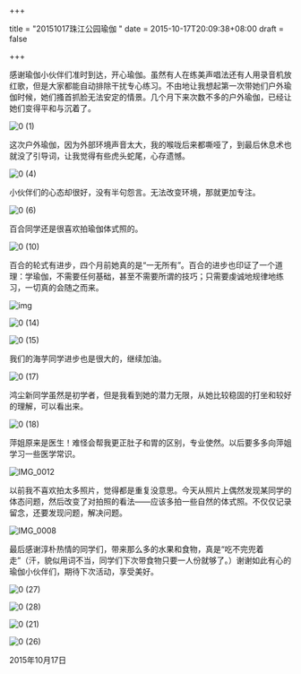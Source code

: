 +++

title = "20151017珠江公园瑜伽 "
date = 2015-10-17T20:09:38+08:00
draft = false

+++



感谢瑜伽小伙伴们准时到达，开心瑜伽。虽然有人在练美声唱法还有人用录音机放红歌，但是大家都能自动排除干扰专心练习。不由地让我想起第一次带她们户外瑜伽时候，她们搔首抓脸无法安定的情景。几个月下来次数不多的户外瑜伽，已经让她们变得平和与沉着了。

![0 (1)](https://oss.sssmoe.com/wp-content/uploads202406081641382.jpg)

这次户外瑜伽，因为外部环境声音太大，我的喉咙后来都嘶哑了，到最后休息术也就没了引导词，让我觉得有些虎头蛇尾，心存遗憾。

![0 (4)](https://oss.sssmoe.com/wp-content/uploads202406081641383.jpg)

小伙伴们的心态却很好，没有半句怨言。无法改变环境，那就更加专注。

![0 (6)](https://oss.sssmoe.com/wp-content/uploads202406081641384.jpg)

百合同学还是很喜欢拍瑜伽体式照的。

![0 (10)](https://oss.sssmoe.com/wp-content/uploads202406081641385.jpg)

百合的轮式有进步，四个月前她真的是“一无所有”。百合的进步也印证了一个道理：学瑜伽，不需要任何基础，甚至不需要所谓的技巧；只需要虔诚地规律地练习，一切真的会随之而来。

![img](https://img.mindyoga.cn/202112251453857.jpg)

![0 (14)](https://oss.sssmoe.com/wp-content/uploads202406081641386.jpg)

![0 (15)](https://oss.sssmoe.com/wp-content/uploads202406081641387.jpg)

我们的海芋同学进步也是很大的，继续加油。

![0 (17)](https://oss.sssmoe.com/wp-content/uploads202406081641388.jpg)

鸿尘新同学虽然是初学者，但是我看到她的潜力无限，从她比较稳固的打坐和较好的理解，可以看出来。

![0 (18)](https://oss.sssmoe.com/wp-content/uploads202406081641389.jpg)

萍姐原来是医生！难怪会帮我更正肚子和胃的区别，专业使然。以后要多多向萍姐学习一些医学常识。

![IMG_0012](https://oss.sssmoe.com/wp-content/uploads202406081641390.JPG)

以前我不喜欢拍太多照片，觉得都是重复没意思。今天从照片上偶然发现某同学的体态问题，然后改变了对拍照的看法——应该多拍一些自然的体式照。不仅仅记录留念，还要发现问题，解决问题。

![IMG_0008](https://oss.sssmoe.com/wp-content/uploads202406081641391.JPG)

最后感谢淳朴热情的同学们，带来那么多的水果和食物，真是“吃不完兜着走”（汗，貌似用词不当，同学们下次带食物只要一人份就够了。）谢谢如此有心的瑜伽小伙伴们，期待下次活动，享受美好。

![0 (27)](https://oss.sssmoe.com/wp-content/uploads202406081641392.jpg)

![0 (28)](https://oss.sssmoe.com/wp-content/uploads202406081641393.jpg)

![0 (21)](https://oss.sssmoe.com/wp-content/uploads202406081641394.jpg)

![0 (26)](https://oss.sssmoe.com/wp-content/uploads202406081641395.jpg)

2015年10月17日